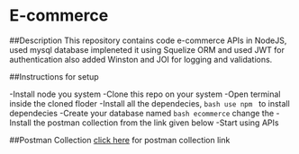 # E-commerce

##Description
This repository contains code e-commerce APIs in NodeJS, used mysql database impleneted it using Squelize ORM and used JWT for authentication also added Winston and JOI for logging and validations.


##Instructions for setup

-Install node you system
-Clone this repo on your system
-Open terminal inside the cloned floder
-Install all the dependecies, ```bash use npm ``` to install dependecies
-Create your database named ```bash ecommerce```  change the 
-Install the postman collection from the link given below
-Start using APIs




##Postman Collection
[click here](https://www.getpostman.com/collections/50c36b471f0c3c3319bc) for postman collection link

